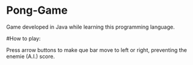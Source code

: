 # Pong-Game

Game developed in Java while learning this programming language.

#How to play:

Press arrow buttons to make que bar move to left or right, preventing the enemie (A.I.) score.
